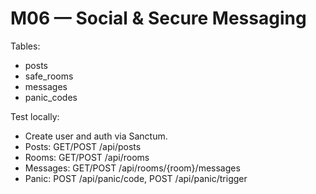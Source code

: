 # M06 — Social & Secure Messaging

Tables:
- posts
- safe_rooms
- messages
- panic_codes

Test locally:
- Create user and auth via Sanctum.
- Posts: GET/POST /api/posts
- Rooms: GET/POST /api/rooms
- Messages: GET/POST /api/rooms/{room}/messages
- Panic: POST /api/panic/code, POST /api/panic/trigger
